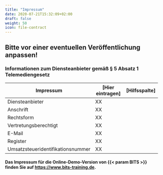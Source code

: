 ```yaml
---
title: "Impressum"
date: 2020-07-21T15:32:09+02:00
draft: false
weight: 50
icon: file-contract
---
```


## Bitte vor einer eventuellen Veröffentlichung anpassen!

### Informationen zum Diensteanbieter gemäß § 5 Absatz 1 Telemediengesetz
| Impressum                         | [Hier eintragen] | [Hilfsspalte] |
| --------------------------------- | --------------------------- | --------- |
| Diensteanbieter | XX | |
| Anschrift                         | XX                          |         |
| Rechtsform                        | XX                          |           |
| Vertretungsberechtigt             | XX                          |         |
| E-Mail                            | XX |           |
| Register                          | XX                           |  |
| Umsatzsteueridentifikationsnummer | XX               |           |




#### Das Impressum für die Online-Demo-Version von {{< param BITS >}} finden Sie auf https://www.bits-training.de.
